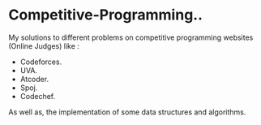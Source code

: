 # Competitive-Programming..
My solutions to different problems on competitive programming websites (Online Judges) like :
* Codeforces.
* UVA.
* Atcoder.
* Spoj.
* Codechef.

As well as, the implementation of some data structures and algorithms.


